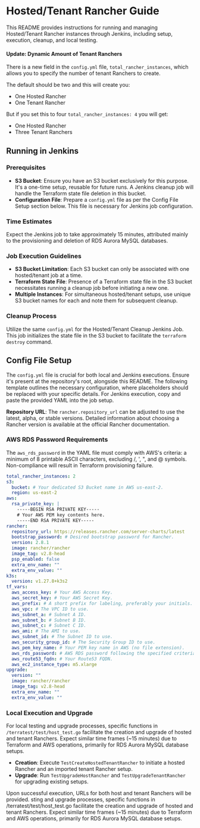 # Hosted/Tenant Rancher Guide

This README provides instructions for running and managing Hosted/Tenant Rancher instances through Jenkins, including setup, execution, cleanup, and local testing.

#### Update: Dynamic Amount of Tenant Ranchers

There is a new field in the `config.yml` file, `total_rancher_instances`,
which allows you to specify the number of tenant Ranchers to create. 

The default should be two and this will create you:

- One Hosted Rancher
- One Tenant Rancher

But if you set this to four `total_rancher_instances: 4` you will get:

- One Hosted Rancher
- Three Tenant Ranchers

## Running in Jenkins

### Prerequisites

- **S3 Bucket**: Ensure you have an S3 bucket exclusively for this purpose. It's a one-time setup, reusable for future runs. A Jenkins cleanup job will handle the Terraform state file deletion in this bucket.
- **Configuration File**: Prepare a `config.yml` file as per the Config File Setup section below. This file is necessary for Jenkins job configuration.

### Time Estimates

Expect the Jenkins job to take approximately 15 minutes, attributed mainly to the provisioning and deletion of RDS Aurora MySQL databases.

### Job Execution Guidelines

- **S3 Bucket Limitation**: Each S3 bucket can only be associated with one hosted/tenant job at a time.
- **Terraform State File**: Presence of a Terraform state file in the S3 bucket necessitates running a cleanup job before initiating a new one.
- **Multiple Instances**: For simultaneous hosted/tenant setups, use unique S3 bucket names for each and note them for subsequent cleanup.

### Cleanup Process

Utilize the same `config.yml` for the Hosted/Tenant Cleanup Jenkins Job. This job initializes the state file in the S3 bucket to facilitate the `terraform destroy` command.

## Config File Setup

The `config.yml` file is crucial for both local and Jenkins executions. Ensure it's present at the repository's root, alongside this README. The following template outlines the necessary configuration, where placeholders should be replaced with your specific details. For Jenkins execution, copy and paste the provided YAML into the job setup.

**Repository URL**: The `rancher.repository_url` can be adjusted to use the latest, alpha, or stable versions. Detailed information about choosing a Rancher version is available at the official Rancher documentation.

### AWS RDS Password Requirements

The `aws_rds_password` in the YAML file must comply with AWS's criteria: a minimum of 8 printable ASCII characters, excluding /, ', ", and @ symbols. Non-compliance will result in Terraform provisioning failure.

```yaml
total_rancher_instances: 2
s3:
  bucket: # Your dedicated S3 Bucket name in AWS us-east-2.
  region: us-east-2
aws:
  rsa_private_key: | 
    -----BEGIN RSA PRIVATE KEY-----
    # Your AWS PEM key contents here.
    -----END RSA PRIVATE KEY-----
rancher:
  repository_url: https://releases.rancher.com/server-charts/latest
  bootstrap_password: # Desired bootstrap password for Rancher.
  version: 2.8.1
  image: rancher/rancher
  image_tag: v2.8-head
  psp_enabled: false
  extra_env_name: ""
  extra_env_value: ""
k3s:
  version: v1.27.8+k3s2
tf_vars:
  aws_access_key: # Your AWS Access Key.
  aws_secret_key: # Your AWS Secret Key.
  aws_prefix: # A short prefix for labeling, preferably your initials.
  aws_vpc: # The VPC ID to use.
  aws_subnet_a: # Subnet A ID.
  aws_subnet_b: # Subnet B ID.
  aws_subnet_c: # Subnet C ID.
  aws_ami: # The AMI to use.
  aws_subnet_id: # The Subnet ID to use.
  aws_security_group_id: # The Security Group ID to use.
  aws_pem_key_name: # Your PEM key name in AWS (no file extension).
  aws_rds_password: # AWS RDS password following the specified criteria.
  aws_route53_fqdn: # Your Route53 FQDN.
  aws_ec2_instance_type: m5.xlarge
upgrade:
  version: ""
  image: rancher/rancher
  image_tag: v2.8-head
  extra_env_name: ""
  extra_env_value: ""
```

### Local Execution and Upgrade
For local testing and upgrade processes, specific functions in `/terratest/test/host_test.go` facilitate the creation and upgrade of hosted and tenant Ranchers. Expect similar time frames (~15 minutes) due to Terraform and AWS operations, primarily for RDS Aurora MySQL database setups.

- **Creation**: Execute `TestCreateHostedTenantRancher` to initiate a hosted Rancher and an imported tenant Rancher setup.
- **Upgrade**: Run `TestUpgradeHostRancher` and `TestUpgradeTenantRancher` for upgrading existing setups.

Upon successful execution, URLs for both host and tenant Ranchers will be provided.
sting and upgrade processes, specific functions in /terratest/test/host_test.go facilitate the creation and upgrade of hosted and tenant Ranchers. Expect similar time frames (~15 minutes) due to Terraform and AWS operations, primarily for RDS Aurora MySQL database setups.